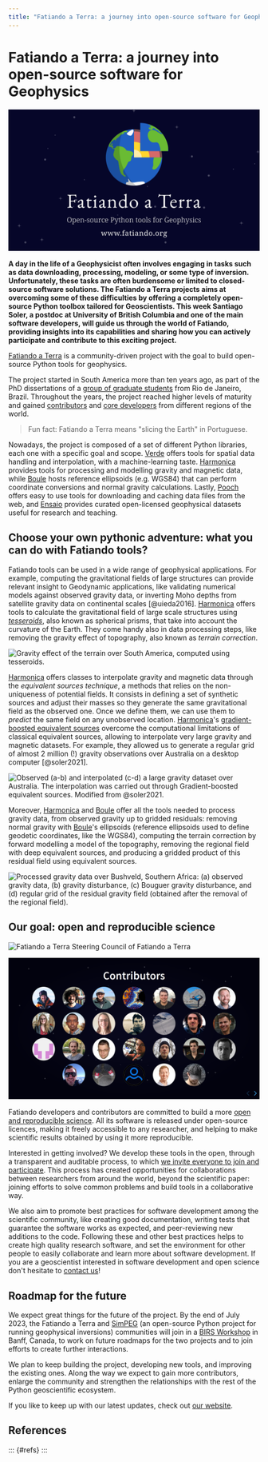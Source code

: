 ```yaml
---
title: "Fatiando a Terra: a journey into open-source software for Geophysics"
---
```


# Fatiando a Terra: a journey into open-source software for Geophysics

![](figs/fatiando-banner.png)

**A day in the life of a Geophysicist often involves engaging in tasks such as
data downloading, processing, modeling, or some type of inversion.
Unfortunately, these tasks are often burdensome or limited to closed-source
software solutions. The Fatiando a Terra projects aims at
overcoming some of these difficulties by offering a completely open-source
Python toolbox tailored for Geoscientists. This week Santiago Soler, a postdoc
at University of British Columbia and one of the main software developers, will
guide us through the world of Fatiando, providing insights into its
capabilities and sharing how you can actively participate and contribute to
this exciting project.**

[Fatiando a Terra][fatiando] is a community-driven project with the goal to
build open-source Python tools for geophysics.

The project started in South America more than ten years ago, as part of the
PhD dissertations of a [group of graduate students][founders] from Rio de
Janeiro, Brazil.
Throughout the years, the project reached higher levels of maturity and gained
[contributors][contributors] and [core developers][developers] from different
regions of the world.

> Fun fact: Fatiando a Terra means "slicing the Earth" in Portuguese.

Nowadays, the project is composed of a set of different Python libraries, each
one with a specific goal and scope. [Verde][verde] offers tools for spatial
data handling and interpolation, with a machine-learning taste.
[Harmonica][harmonica] provides tools for processing and modelling gravity and
magnetic data, while [Boule][boule] hosts reference ellipsoids (e.g. WGS84)
that can perform coordinate conversions and normal gravity calculations.
Lastly, [Pooch][pooch] offers easy to use tools for downloading and caching
data files from the web, and [Ensaio][ensaio] provides curated open-licensed
geophysical datasets useful for research and teaching.


## Choose your own pythonic adventure: what you can do with Fatiando tools?

Fatiando tools can be used in a wide range of geophysical applications.
For example, computing the gravitational fields of large structures can provide
relevant insight to Geodynamic applications, like validating numerical models
against observed gravity data, or inverting Moho depths from satellite gravity
data on continental scales [@uieda2016].
[Harmonica][harmonica] offers tools to calculate the gravitational field of
large scale structures using [_tesseroids_][tesseroids], also known as
spherical prisms, that take into account the curvature of the Earth.
They come handy also in data processing steps, like removing the gravity effect
of topography, also known as _terrain correction_.

![Gravity effect of the terrain over South America, computed using
tesseroids.](figs/terrain-correction-south-america.png)

[Harmonica][harmonica] offers classes to interpolate gravity and magnetic data
through the _equivalent sources technique_, a methods that relies on
the non-uniqueness of potential fields. It consists in defining a set of
synthetic sources and adjust their masses so they generate the same
gravitational field as the observed one. Once we define them, we can use them
to _predict_ the same field on any unobserved location.
[Harmonica][harmonica]'s [gradient-boosted equivalent sources][gb-eq] overcome
the computational limitations of classical equivalent sources, allowing to
interpolate very large gravity and magnetic datasets.
For example, they allowed us to generate
a regular grid of almost 2 million (!) gravity observations over Australia on
a desktop computer [@soler2021].

![Observed (a-b) and interpolated (c-d) a large gravity dataset over Australia.
The interpolation was carried out through Gradient-boosted equivalent
sources. Modified from @soler2021.](figs/australia.png)

Moreover, [Harmonica][harmonica] and [Boule][boule] offer all the tools needed
to process gravity data, from observed gravity up to gridded residuals:
removing normal gravity with [Boule][boule]'s ellipsoids (reference ellipsoids
used to define geodetic coordinates, like the WGS84), computing the terrain
correction by forward modelling a model of the topography, removing the
regional field with deep equivalent sources, and producing a gridded product of
this residual field using equivalent sources.

![Processed gravity data over Bushveld, Southern Africa: (a) observed gravity
data, (b) gravity disturbance, (c) Bouguer gravity disturbance, and (d) regular
grid of the residual gravity field (obtained after the removal of the regional
field).](figs/south-africa-gravity.png)


## Our goal: open and reproducible science

![Fatiando a Terra Steering Council of Fatiando
a Terra](figs/fatiando-steering-council.png)

![Fatiando a Terra Contributors](figs/fatiando-contributors.png)

Fatiando developers and contributors are committed to build a more [open and
reproducible science][blogpost-open-science].
All its software is released under open-source licences, making it freely
accessible to any researcher, and helping to make scientific results obtained
by using it more reproducible.

Interested in getting involved? We develop these tools in the open, through
a transparent and auditable process, to which [we invite everyone to join and
participate][contact].
This process has created opportunities for collaborations between researchers
from around the world, beyond the scientific paper: joining efforts to solve
common problems and build tools in a collaborative way.

We also aim to promote best practices for software development among the
scientific community, like creating good documentation, writing tests that
guarantee the software works as expected, and peer-reviewing new additions to
the code.
Following these and other best practices helps to create high quality research
software, and set the environment for other people to easily collaborate
and learn more about software development. If you are a geoscientist interested
in software development and open science don't hesitate to [contact
us][contact]!


## Roadmap for the future

We expect great things for the future of the project.
By the end of July 2023, the Fatiando a Terra and [SimPEG][simpeg] (an
open-source Python project for running geophysical inversions) communities
will join in a [BIRS Workshop][birs] in Banff, Canada, to work on future
roadmaps for the two projects and to join efforts to create further
interactions.

We plan to keep building the project, developing new tools, and improving the
existing ones. Along the way we expect to gain more contributors, enlarge the
community and strengthen the relationships with the rest of the Python
geoscientific ecosystem.

If you like to keep up with our latest updates, check out [our
website][fatiando].


## References

::: {#refs}
:::


[fatiando]: https://www.fatiando.org
[contact]: https://www.fatiando.org/contact/
[founders]: https://www.fatiando.org/community/#project-founders
[contributors]: https://www.fatiando.org/community/#package-authors
[developers]: https://www.fatiando.org/community/#steering-council
[boule]: https://www.fatiando.org/boule
[harmonica]: https://www.fatiando.org/harmonica
[verde]: https://www.fatiando.org/verde
[pooch]: https://www.fatiando.org/pooch
[ensaio]: https://www.fatiando.org/ensaio
[tesseroid-layer]: https://www.fatiando.org/ensaio
[simpeg]: https://simpeg.xyz
[birs]: https://birs-2023.softwareunderground.org
[gb-eq]: https://www.fatiando.org/harmonica/latest/user_guide/equivalent_sources/gradient-boosted-eqs.html
[tesseroids]: https://www.fatiando.org/harmonica/latest/user_guide/forward_modelling/tesseroid.html#tesseroid
[blogpost-open-science]: https://blogs.egu.eu/divisions/gd/2020/07/24/what-is-fair-for-geodynamics
